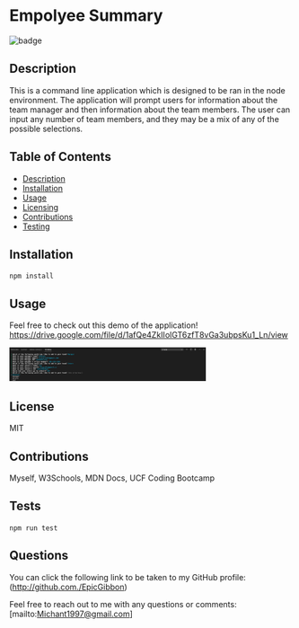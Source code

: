 # Empolyee Summary
  ![badge](https://img.shields.io/badge/License-MIT-red)

## Description
This is a command line application which is designed to be ran in the node environment. The application will prompt users for information about the team manager and then information about the team members. The user can input any number of team members, and they may be a mix of any of the possible selections. 

## Table of Contents
* [Description](#Description)
* [Installation](#Installation)
* [Usage](#Usage)
* [Licensing](#License)
* [Contributions](#Contributions)
* [Testing](#Tests)

## Installation

```
npm install
```

## Usage

Feel free to check out this demo of the application! https://drive.google.com/file/d/1afQe4ZkIIolGT6zfT8vGa3ubpsKu1_Ln/view

<img src="Assets/User_Usage_example.png" width="350px">

## License
MIT

## Contributions
Myself, W3Schools, MDN Docs, UCF Coding Bootcamp

## Tests
```
npm run test
```

## Questions 
You can click the following link to be taken to my GitHub profile: (http://github.com./EpicGibbon)


Feel free to reach out to me with any questions or comments: [mailto:Michant1997@gmail.com]
